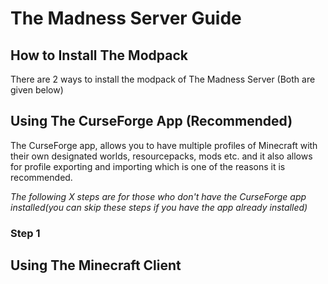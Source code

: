# The Madness Server Guide
## How to Install The Modpack
There are 2 ways to install the modpack of The Madness Server (Both are given below)
## Using The CurseForge App (Recommended)
The CurseForge app, allows you to have multiple profiles of Minecraft with their own designated worlds, resourcepacks, mods etc. and it also allows for profile exporting and importing which is one of the reasons it is recommended.

_The following X steps are for those who don't have the CurseForge app installed(you can skip these steps if you have the app already installed)_

 ### Step 1
 
## Using The Minecraft Client
